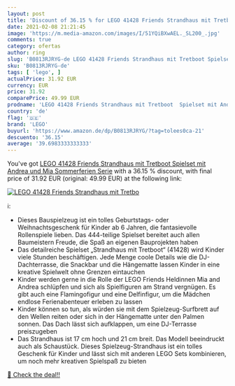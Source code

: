 ```yaml
---
layout: post
title: 'Discount of 36.15 % for LEGO 41428 Friends Strandhaus mit Tretbo'
date: 2021-02-08 21:21:45
image: 'https://m.media-amazon.com/images/I/51YQiBXwAEL._SL200_.jpg'
comments: true
category: ofertas
author: ring
slug: 'B0813RJRYG-de LEGO 41428 Friends Strandhaus mit Tretboot Spielset mit...'
sku: 'B0813RJRYG-de'
tags: [ 'lego', ]
actualPrice: 31.92 EUR
currency: EUR
price: 31.92
comparePrice: 49.99 EUR
prodname: 'LEGO 41428 Friends Strandhaus mit Tretboot  Spielset mit Andrea und Mia  Sommerferien Serie'
country: 'de'
flag: '🇩🇪'
brand: 'LEGO'
buyurl: 'https://www.amazon.de/dp/B0813RJRYG/?tag=tolees0ca-21'
descuento: '36.15'
average: '39.6983333333333'
---
```


You've got [LEGO 41428 Friends Strandhaus mit Tretboot  Spielset mit Andrea und Mia  Sommerferien Serie](https://www.amazon.de/dp/B0813RJRYG/?tag=tolees0ca-21) with a  36.15 % discount, with final price of 31.92 EUR (original: 49.99 EUR) at the following link:

[![LEGO 41428 Friends Strandhaus mit Tretbo](https://m.media-amazon.com/images/I/51YQiBXwAEL._SL200_.jpg)](https://www.amazon.de/dp/B0813RJRYG/?tag=tolees0ca-21)

ℹ️:

- Dieses Bauspielzeug ist ein tolles Geburtstags- oder Weihnachtsgeschenk für Kinder ab 6 Jahren, die fantasievolle Rollenspiele lieben. Das 444-teilige Spielset bereitet auch allen Baumeistern Freude, die Spaß an eigenen Bauprojekten haben
- Das detailreiche Spielset „Strandhaus mit Tretboot“ (41428) wird Kinder viele Stunden beschäftigen. Jede Menge coole Details wie die DJ-Dachterrasse, die Snackbar und die Hängematte lassen Kinder in eine kreative Spielwelt ohne Grenzen eintauchen
- Kinder werden gerne in die Rolle der LEGO Friends Heldinnen Mia and Andrea schlüpfen und sich als Spielfiguren am Strand vergnügen. Es gibt auch eine Flamingofigur und eine Delfinfigur, um die Mädchen endlose Ferienabenteuer erleben zu lassen
- Kinder können so tun, als würden sie mit dem Spielzeug-Surfbrett auf den Wellen reiten oder sich in der Hängematte unter den Palmen sonnen. Das Dach lässt sich aufklappen, um eine DJ-Terrasse preiszugeben
- Das Strandhaus ist 17 cm hoch und 21 cm breit. Das Modell beeindruckt auch als Schaustück. Dieses Spielzeug-Strandhaus ist ein tolles Geschenk für Kinder und lässt sich mit anderen LEGO Sets kombinieren, um noch mehr kreativen Spielspaß zu bieten

[🛒 Check the deal!!](https://www.amazon.de/dp/B0813RJRYG/?tag=tolees0ca-21)
